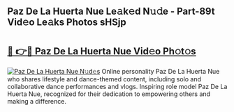 ## Paz De La Huerta Nue Le𝚊k𝚎d N𝚞𝚍e - Part-89t Vid𝚎o Le𝚊ks Photos sHSjp

# <h2><a href="http://fb0na6b.evod.top/?m=Paz+De+La+Huerta+Nue">🔗 👉🔴 Paz De La Huerta Nue Vid𝚎o Ph𝚘t𝚘s</a></h2>

[![Paz De La Huerta Nue N𝚞d𝚎s](https://i.imgur.com/8V9OHl7.gif)](http://fb0na6b.evod.top/?m=Paz+De+La+Huerta+Nue)
Online personality Paz De La Huerta Nue who shares lifestyle and dance-themed content, including solo and collaborative dance performances and vlogs. Inspiring role model Paz De La Huerta Nue, recognized for their dedication to empowering others and making a difference. 
